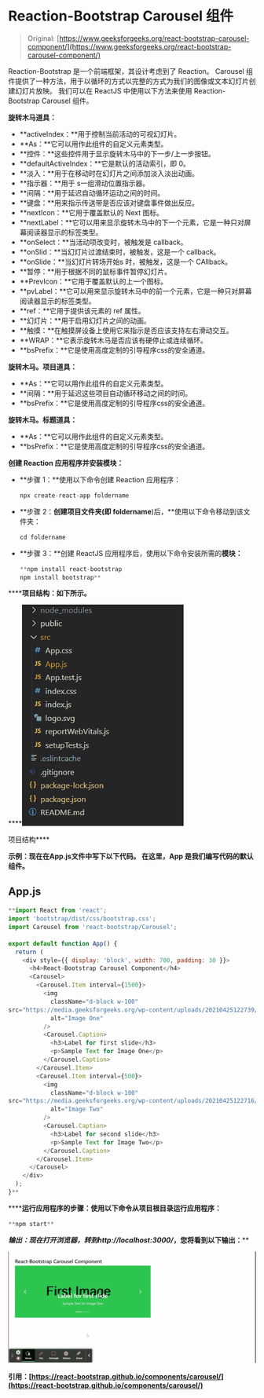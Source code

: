 # Reaction-Bootstrap Carousel 组件

> Original: [https://www.geeksforgeeks.org/react-bootstrap-carousel-component/](https://www.geeksforgeeks.org/react-bootstrap-carousel-component/)

Reaction-Bootstrap 是一个前端框架，其设计考虑到了 Reaction。 Carousel 组件提供了一种方法，用于以循环的方式以完整的方式为我们的图像或文本幻灯片创建幻灯片放映。 我们可以在 ReactJS 中使用以下方法来使用 Reaction-Bootstrap Carousel 组件。

**旋转木马道具：**

*   **activeIndex：**用于控制当前活动的可视幻灯片。
*   **As：**它可以用作此组件的自定义元素类型。
*   **控件：**这些控件用于显示旋转木马中的下一步/上一步按钮。
*   **defaultActiveIndex：**它是默认的活动索引，即 0。
*   **淡入：**用于在移动时在幻灯片之间添加淡入淡出动画。
*   **指示器：**用于 s一组滑动位置指示器。
*   **间隔：**用于延迟自动循环运动之间的时间。
*   **键盘：**用来指示传送带是否应该对键盘事件做出反应。
*   **nextIcon：**它用于覆盖默认的 Next 图标。
*   **nextLabel：**它可以用来显示旋转木马中的下一个元素，它是一种只对屏幕阅读器显示的标签类型。
*   **onSelect：**当活动项改变时，被触发是 callback。
*   **onSlid：**当幻灯片过渡结束时，被触发，这是一个 callback。
*   **onSlide：**当幻灯片转场开始s 时，被触发，这是一个 CAllback。
*   **暂停：**用于根据不同的鼠标事件暂停幻灯片。
*   **PrevIcon：**它用于覆盖默认的上一个图标。
*   **pvLabel：**它可以用来显示旋转木马中的前一个元素，它是一种只对屏幕阅读器显示的标签类型。
*   **ref：**它用于提供该元素的 ref 属性。
*   **幻灯片：**用于启用幻灯片之间的动画。
*   **触摸：**在触摸屏设备上使用它来指示是否应该支持左右滑动交互。
*   **WRAP：**它表示旋转木马是否应该有硬停止或连续循环。
*   **bsPrefix：**它是使用高度定制的引导程序css的安全通道。

**旋转木马。项目道具：**

*   **As：**它可以用作此组件的自定义元素类型。
*   **间隔：**用于延迟这些项目自动循环移动之间的时间。
*   **bsPrefix：**它是使用高度定制的引导程序css的安全通道。

**旋转木马。标题道具：**

*   **As：**它可以用作此组件的自定义元素类型。
*   **bsPrefix：**它是使用高度定制的引导程序css的安全通道。

**创建 Reaction 应用程序并安装模块：**

*   **步骤 1：**使用以下命令创建 Reaction 应用程序：

    ```jsx
    npx create-react-app foldername
    ```

*   **步骤 2：**创建项目文件夹(即 foldername**)后，**使用以下命令移动到该文件夹：

    ```jsx
    cd foldername
    ```

*   **步骤 3：**创建 ReactJS 应用程序后，使用以下命令安装所需的****模块：****

    ```jsx
    **npm install react-bootstrap 
    npm install bootstrap**
    ```

******项目结构：**如下所示。****

****![](img/f04ae0d8b722a9fff0bd9bd138b29c23.png)

项目结构**** 

******示例：**现在在**App.js**文件中写下以下代码。 在这里，App 是我们编写代码的默认组件。****

## ****App.js****

```jsx
**import React from 'react';
import 'bootstrap/dist/css/bootstrap.css';
import Carousel from 'react-bootstrap/Carousel';

export default function App() {
  return (
    <div style={{ display: 'block', width: 700, padding: 30 }}>
      <h4>React-Bootstrap Carousel Component</h4>
      <Carousel>
        <Carousel.Item interval={1500}>
          <img
            className="d-block w-100"
src="https://media.geeksforgeeks.org/wp-content/uploads/20210425122739/2-300x115.png"
            alt="Image One"
          />
          <Carousel.Caption>
            <h3>Label for first slide</h3>
            <p>Sample Text for Image One</p>
          </Carousel.Caption>
        </Carousel.Item>
        <Carousel.Item interval={500}>
          <img
            className="d-block w-100"
src="https://media.geeksforgeeks.org/wp-content/uploads/20210425122716/1-300x115.png"
            alt="Image Two"
          />
          <Carousel.Caption>
            <h3>Label for second slide</h3>
            <p>Sample Text for Image Two</p>
          </Carousel.Caption>
        </Carousel.Item>
      </Carousel>
    </div>
  );
}**
```

******运行应用程序的步骤：**使用以下命令从项目根目录运行应用程序：****

```jsx
**npm start**
```

******输出：**现在打开浏览器，转到***http://localhost:3000/***，您将看到以下输出：****

****![](img/90793f62c66558f3752c0af67cb1f28c.png)****

******引用：**[https://react-bootstrap.github.io/components/carousel/](https://react-bootstrap.github.io/components/carousel/)****